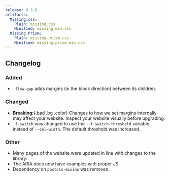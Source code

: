 ```yaml
---
release: 0.3.0
artifacts:
  Missing.css:
    Plain: missing.css
    Minified: missing.min.css
  Missing Prism:
    Plain: missing-prism.css
    Minified: missing-prism.min.css
---
```


## Changelog

### Added

 - `.flow-gap` adds margins (in the block direction) between its children.

### Changed

 - **Breaking:**{.bad .bg .color} Changes to how we set margins internally may
   affect your website. Inspect your website visually before upgrading.
 - `.f-switch` was changed to use the `--f-switch-threshold` variable instead
   of `--col-width`. The default threshold was increased.

### Other

 - Many pages of the website were updated in line with changes to the library.
 - The ARIA docs now have examples with proper JS.
 - Dependency on `postcss-mixins` was removed.
